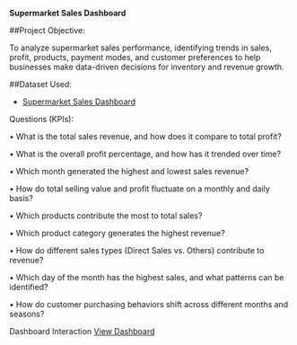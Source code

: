 **Supermarket Sales Dashboard**

##Project Objective:

To analyze supermarket sales performance, identifying trends in sales, profit, products, payment modes, and customer preferences to help businesses make data-driven decisions for inventory and revenue growth.

##Dataset Used:
- <a href = "https://github.com/AnjaliPrakashan/Data-Analysis-Supermarket-Dashboard/blob/main/Sales-Dashboard-practice-file.xlsx">Supermarket Sales Dashboard</a>

Questions (KPIs):

•  What is the total sales revenue, and how does it compare to total profit? 

•  What is the overall profit percentage, and how has it trended over time? 

•  Which month generated the highest and lowest sales revenue? 

•  How do total selling value and profit fluctuate on a monthly and daily basis? 

•  Which products contribute the most to total sales? 

•  Which product category generates the highest revenue? 

•  How do different sales types (Direct Sales vs. Others) contribute to revenue? 

•  Which day of the month has the highest sales, and what patterns can be identified? 

•  How do customer purchasing behaviors shift across different months and seasons?

Dashboard Interaction <a href = "https://github.com/AnjaliPrakashan/Data-Analysis-Supermarket-Dashboard/blob/main/SupermarketSales_Dashboard.png"> View Dashboard</a>
